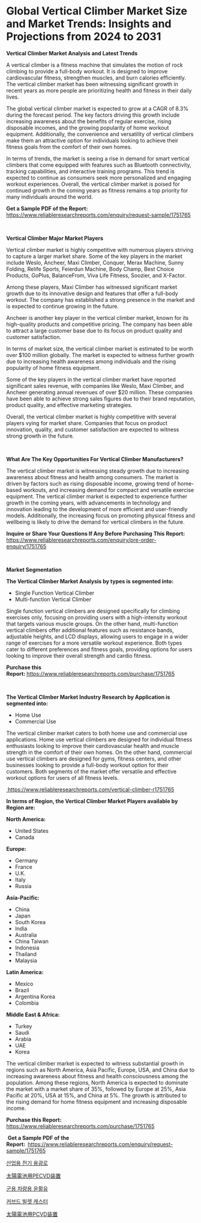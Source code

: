 <p><h1>Global Vertical Climber Market Size and Market Trends: Insights and Projections from 2024 to 2031</h1></p><p><strong>Vertical Climber Market Analysis and Latest Trends</strong></p>
<p><p>A vertical climber is a fitness machine that simulates the motion of rock climbing to provide a full-body workout. It is designed to improve cardiovascular fitness, strengthen muscles, and burn calories efficiently. The vertical climber market has been witnessing significant growth in recent years as more people are prioritizing health and fitness in their daily lives.</p><p>The global vertical climber market is expected to grow at a CAGR of 8.3% during the forecast period. The key factors driving this growth include increasing awareness about the benefits of regular exercise, rising disposable incomes, and the growing popularity of home workout equipment. Additionally, the convenience and versatility of vertical climbers make them an attractive option for individuals looking to achieve their fitness goals from the comfort of their own homes.</p><p>In terms of trends, the market is seeing a rise in demand for smart vertical climbers that come equipped with features such as Bluetooth connectivity, tracking capabilities, and interactive training programs. This trend is expected to continue as consumers seek more personalized and engaging workout experiences. Overall, the vertical climber market is poised for continued growth in the coming years as fitness remains a top priority for many individuals around the world.</p></p>
<p><strong>Get a Sample PDF of the Report:&nbsp;</strong> <a href="https://www.reliableresearchreports.com/enquiry/request-sample/1751765">https://www.reliableresearchreports.com/enquiry/request-sample/1751765</a></p>
<p>&nbsp;</p>
<p><strong>Vertical Climber Major Market Players</strong></p>
<p><p>Vertical climber market is highly competitive with numerous players striving to capture a larger market share. Some of the key players in the market include Weslo, Ancheer, Maxi Climber, Conquer, Merax Machine, Sunny Folding, Relife Sports, Feierdun Machine, Body Champ, Best Choice Products, GoPlus, BalanceFrom, Viva Life Fitness, Soozier, and X-Factor.</p><p>Among these players, Maxi Climber has witnessed significant market growth due to its innovative design and features that offer a full-body workout. The company has established a strong presence in the market and is expected to continue growing in the future.</p><p>Ancheer is another key player in the vertical climber market, known for its high-quality products and competitive pricing. The company has been able to attract a large customer base due to its focus on product quality and customer satisfaction.</p><p>In terms of market size, the vertical climber market is estimated to be worth over $100 million globally. The market is expected to witness further growth due to increasing health awareness among individuals and the rising popularity of home fitness equipment.</p><p>Some of the key players in the vertical climber market have reported significant sales revenue, with companies like Weslo, Maxi Climber, and Ancheer generating annual revenues of over $20 million. These companies have been able to achieve strong sales figures due to their brand reputation, product quality, and effective marketing strategies.</p><p>Overall, the vertical climber market is highly competitive with several players vying for market share. Companies that focus on product innovation, quality, and customer satisfaction are expected to witness strong growth in the future.</p></p>
<p>&nbsp;</p>
<p><strong>What Are The Key Opportunities For Vertical Climber Manufacturers?</strong></p>
<p><p>The vertical climber market is witnessing steady growth due to increasing awareness about fitness and health among consumers. The market is driven by factors such as rising disposable income, growing trend of home-based workouts, and increasing demand for compact and versatile exercise equipment. The vertical climber market is expected to experience further growth in the coming years, with advancements in technology and innovation leading to the development of more efficient and user-friendly models. Additionally, the increasing focus on promoting physical fitness and wellbeing is likely to drive the demand for vertical climbers in the future.</p></p>
<p><strong>Inquire or Share Your Questions If Any Before Purchasing This Report:</strong> <a href="https://www.reliableresearchreports.com/enquiry/pre-order-enquiry/1751765">https://www.reliableresearchreports.com/enquiry/pre-order-enquiry/1751765</a></p>
<p>&nbsp;</p>
<p><strong>Market Segmentation</strong></p>
<p><strong>The Vertical Climber Market Analysis by types is segmented into:</strong></p>
<p><ul><li>Single Function Vertical Climber</li><li>Multi-function Vertical Climber</li></ul></p>
<p><p>Single function vertical climbers are designed specifically for climbing exercises only, focusing on providing users with a high-intensity workout that targets various muscle groups. On the other hand, multi-function vertical climbers offer additional features such as resistance bands, adjustable heights, and LCD displays, allowing users to engage in a wider range of exercises for a more versatile workout experience. Both types cater to different preferences and fitness goals, providing options for users looking to improve their overall strength and cardio fitness.</p></p>
<p><strong>Purchase this Report:&nbsp;</strong><a href="https://www.reliableresearchreports.com/purchase/1751765">https://www.reliableresearchreports.com/purchase/1751765</a></p>
<p>&nbsp;</p>
<p><strong>The Vertical Climber Market Industry Research by Application is segmented into:</strong></p>
<p><ul><li>Home Use</li><li>Commercial Use</li></ul></p>
<p><p>The vertical climber market caters to both home use and commercial use applications. Home use vertical climbers are designed for individual fitness enthusiasts looking to improve their cardiovascular health and muscle strength in the comfort of their own homes. On the other hand, commercial use vertical climbers are designed for gyms, fitness centers, and other businesses looking to provide a full-body workout option for their customers. Both segments of the market offer versatile and effective workout options for users of all fitness levels.</p></p>
<p><a href="https://www.reliableresearchreports.com/vertical-climber-r1751765">&nbsp;https://www.reliableresearchreports.com/vertical-climber-r1751765</a></p>
<p><strong>In terms of Region, the Vertical Climber Market Players available by Region are:</strong></p>
<p>
    <p> <strong> North America: </strong>
        <ul>
            <li>United States</li>
            <li>Canada</li>
        </ul>
        </p> 
    <p> <strong> Europe: </strong>
        <ul>
            <li>Germany</li>
            <li>France</li>
            <li>U.K.</li>
            <li>Italy</li>
            <li>Russia</li>
        </ul>
        </p> 
    <p> <strong> Asia-Pacific: </strong>
        <ul>
            <li>China</li>
            <li>Japan</li>
            <li>South Korea</li>
            <li>India</li>
            <li>Australia</li>
            <li>China Taiwan</li>
            <li>Indonesia</li>
            <li>Thailand</li>
            <li>Malaysia</li>
        </ul>
        </p> 
    <p> <strong> Latin America: </strong>
        <ul>
            <li>Mexico</li>
            <li>Brazil</li>
            <li>Argentina Korea</li>
            <li>Colombia</li>
        </ul>
        </p> 
    <p> <strong> Middle East & Africa: </strong>
        <ul>
            <li>Turkey</li>
            <li>Saudi</li>
            <li>Arabia</li>
            <li>UAE</li>
            <li>Korea</li>
        </ul>
    </p>
    </p>
<p><p>The vertical climber market is expected to witness substantial growth in regions such as North America, Asia Pacific, Europe, USA, and China due to increasing awareness about fitness and health consciousness among the population. Among these regions, North America is expected to dominate the market with a market share of 35%, followed by Europe at 25%, Asia Pacific at 20%, USA at 15%, and China at 5%. The growth is attributed to the rising demand for home fitness equipment and increasing disposable income.</p></p>
<p><strong>Purchase this Report: </strong><a href="https://www.reliableresearchreports.com/purchase/1751765">https://www.reliableresearchreports.com/purchase/1751765</a></p>
<p>&nbsp;<strong>Get a Sample PDF of the Report:&nbsp;&nbsp;</strong><a href="https://www.reliableresearchreports.com/enquiry/request-sample/1751765">https://www.reliableresearchreports.com/enquiry/request-sample/1751765</a></p>
<p><strong></strong></p>
<p><p><a href="https://github.com/rcabello548/Market-Research-Report-List-1/blob/main/1762964149441.md">산업용 전기 용광로</a></p><p><a href="https://github.com/one-cool-chick/Market-Research-Report-List-2/blob/main/4609083141600.md">太陽電池用PECVD装置</a></p><p><a href="https://medium.com/@thadnader1941/%EA%B5%B0%EC%9A%A9-%EC%B0%A8%EB%9F%89%EC%9A%A9-%EC%9C%A4%ED%99%9C%EC%9C%A0-%EC%8B%9C%EC%9E%A5-%EA%B7%9C%EB%AA%A8-%EC%8B%9C%EC%9E%A5-%EC%84%B8%EB%B6%84%ED%99%94-%EC%8B%9C%EC%9E%A5-%EB%8F%99%ED%96%A5-%EB%B0%8F-%EC%84%B1%EC%9E%A5-%EB%B6%84%EC%84%9D-%EC%98%88%EC%B8%A1-2031%EB%85%84%EA%B9%8C%EC%A7%80-f80ba85b9674">군용 차량용 윤활유</a></p><p><a href="https://github.com/KellyLyncyh543964/Market-Research-Report-List-2/blob/main/9663142149440.md">커브드 빌렛 캐스터</a></p><p><a href="https://github.com/CarlieShields/Market-Research-Report-List-1/blob/main/5886188141601.md">太陽電池用PCVD装置</a></p></p>